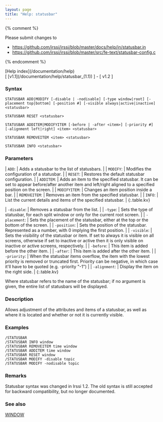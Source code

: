 ```yaml
---
layout: page
title: "Help: statusbar"
---
```


{% comment %}

Please submit changes to
- https://github.com/irssi/irssi/blob/master/docs/help/in/statusbar.in
- https://github.com/irssi/irssi/blob/master/src/fe-text/statusbar-config.c


{% endcomment %}
<nav markdown="1">
[Help index](/documentation/help)
</nav>

<nav markdown="1">
[ [v1.1](/documentation/help/statusbar_(1.1)) ] - [ v1.2 ]
</nav>

### Syntax ###

<div class="highlight irssisyntax"><pre style="\-\-cmdlen:12ch"><code><span class="synB">STATUSBAR</span> <span class="synB">ADD</span>|<span class="synB">MODIFY</span> <span class="syn10">[<span class="syn">-disable</span> | <span class="syn">-nodisable</span>]</span> <span class="syn10">[<span class="syn">-type</span> <span class="syn">window</span>|<span class="syn">root</span>]</span> <span class="syn10">[<span class="syn">-placement</span> <span class="syn">top</span>|<span class="syn">bottom</span>]</span> <span class="syn10">[<span class="syn">-position</span> <span class="syn">#</span>]</span> <span class="syn10">[<span class="syn">-visible</span> <span class="syn">always</span>|<span class="syn">active</span>|<span class="syn">inactive</span>]</span> <span class="synB05">&lt;statusbar></span></code></pre></div>


<div class="highlight irssisyntax"><pre style="\-\-cmdlen:15ch"><code><span class="synB">STATUSBAR</span> <span class="synB">RESET</span> <span class="synB05">&lt;statusbar></span></code></pre></div>


<div class="highlight irssisyntax"><pre style="\-\-cmdlen:16ch"><code><span class="synB">STATUSBAR</span> <span class="synB">ADDITEM</span>|<span class="synB">MODIFYITEM</span> <span class="syn10">[<span class="syn">-before</span> | <span class="syn">-after</span> <span class="syn09">&lt;item></span>]</span> <span class="syn10">[<span class="syn">-priority</span> <span class="syn">#</span>]</span> <span class="syn10">[<span class="syn">-alignment</span> <span class="syn">left</span>|<span class="syn">right</span>]</span> <span class="synB05">&lt;item></span> <span class="synB05">&lt;statusbar></span></code></pre></div>


<div class="highlight irssisyntax"><pre style="\-\-cmdlen:20ch"><code><span class="synB">STATUSBAR</span> <span class="synB">REMOVEITEM</span> <span class="synB05">&lt;item></span> <span class="synB05">&lt;statusbar></span></code></pre></div>


<div class="highlight irssisyntax"><pre style="\-\-cmdlen:14ch"><code><span class="synB">STATUSBAR</span> <span class="synB">INFO</span> <span class="synB05">&lt;statusbar></span></code></pre></div>



### Parameters ###


| `ADD`: |           Adds a statusbar to the list of statusbars. |
| `MODIFY`: |        Modifies the configuration of a statusbar. |
| `RESET`: |         Restores the default statusbar configuration. |
| `ADDITEM`: |       Adds an item to the specified statusbar. It can be set to appear before/after another item and left/right aligned to a specified position on the screen. |
| `MODIFYITEM`: |    Changes an item position inside a bar. |
| `REMOVEITEM`: |    Removes an item from the specified statusbar. |
| `INFO`: |          List the current details and items of the specified statusbar. |
{:.table.kv}


| `-disable`: |      Removes a statusbar from the list. |
| `-type`: |         Sets the type of statusbar, for each split window or only for the current root screen. |
| `-placement`: |    Sets the placement of the statusbar, either at the top or the bottom of the screen. |
| `-position`: |     Sets the position of the statusbar. Represented as a number, with 0 implying the first position. |
| `-visible`: |      Sets the visibility of the statusbar or item. If set to always it is visible on all screens, otherwise if set to inactive or active then it is only visible on inactive or active screens, respectively. |
| `-before`: |       This item is added before the other item. |
| `-after`: |        This item is added after the other item. |
| `-priority`: |     When the statusbar items overflow, the item with the lowest priority is removed or truncated first. Priority can be negative, in which case it'll have to be quoted (e.g. -priority "-1") |
| `-alignment`: |    Display the item on the right side. |
{:.table.kv}

Where statusbar refers to the name of the statusbar; if no argument is
given, the entire list of statusbars will be displayed.

### Description ###

Allows adjustment of the attributes and items of a statusbar, as well
as where it is located and whether or not it is currently visible.

### Examples ###

    /STATUSBAR
    /STATUSBAR INFO window
    /STATUSBAR REMOVEITEM time window
    /STATUSBAR ADDITEM time window
    /STATUSBAR RESET window
    /STATUSBAR MODIFY -disable topic
    /STATUSBAR MODIFY -nodisable topic

### Remarks ###

Statusbar syntax was changed in Irssi 1.2. The old syntax is still
accepted for backward compatibility, but no longer documented.

### See also ###
[WINDOW](/documentation/help/window)

